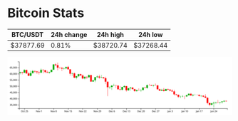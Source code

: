 # Bitcoin Stats

BTC/USDT|24h change|24h high|24h low|
|---|---|---|---|
|$37877.69|0.81%|$38720.74|$37268.44|

<img src="./chart.svg">
